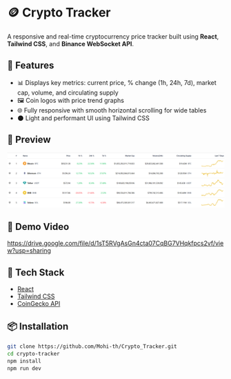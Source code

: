 # 🪙 Crypto  Tracker

A responsive and real-time cryptocurrency price tracker built using **React**, **Tailwind CSS**, and **Binance WebSocket API**.

## 🚀 Features

- 📊 Displays key metrics: current price, % change (1h, 24h, 7d), market cap, volume, and circulating supply
- 🖼 Coin logos with price trend graphs
- 🌐 Fully responsive with smooth horizontal scrolling for wide tables
- 🌑 Light and performant UI using Tailwind CSS

## 📸 Preview

![Crypto Price Tracker Screenshot](./screenshot.png) 

## 📸 Demo Video
https://drive.google.com/file/d/1sT5RVgAsGn4cta07CqBG7VHqkfpcs2vf/view?usp=sharing

## 🔧 Tech Stack

- [React](https://reactjs.org/)
- [Tailwind CSS](https://tailwindcss.com/)
- [CoinGecko API](https://www.coingecko.com/en/api) 

## 📦 Installation

```bash
git clone https://github.com/Mohi-th/Crypto_Tracker.git
cd crypto-tracker
npm install
npm run dev
